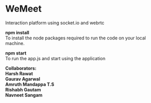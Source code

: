 # WeMeet <br />
Interaction platform using socket.io and webrtc<br />


**npm install** <br />
To install the node packages required to run the code on your local machine.<br />

**npm start** <br />
To run the app.js and start using the application <br />

**Collaborators:** <br/>
**Harsh Rawat** <br/>
**Gaurav Agarwal** <br />
**Amruth Mandappa T.S**<br />
**Rishabh Gautam**<br />
**Navneet Sangam** <br />
